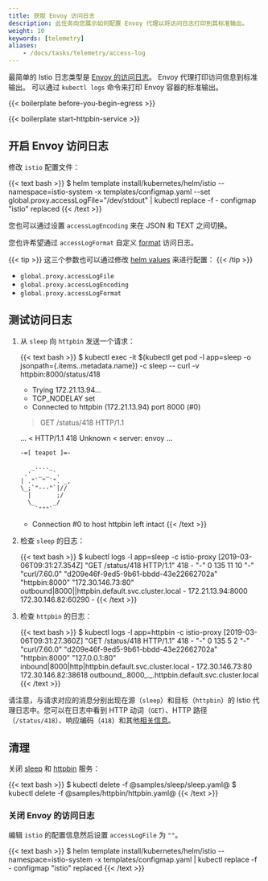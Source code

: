 ```yaml
---
title: 获取 Envoy 访问日志
description: 此任务向您展示如何配置 Envoy 代理以将访问日志打印到其标准输出。
weight: 10
keywords: [telemetry]
aliases:
    - /docs/tasks/telemetry/access-log
---
```


最简单的 Istio 日志类型是
[Envoy 的访问日志](https://www.envoyproxy.io/docs/envoy/latest/configuration/access_log)。
Envoy 代理打印访问信息到标准输出。
可以通过 `kubectl logs` 命令来打印 Envoy 容器的标准输出。

{{< boilerplate before-you-begin-egress >}}

{{< boilerplate start-httpbin-service >}}

## 开启 Envoy 访问日志

修改 `istio` 配置文件：

{{< text bash >}}
$ helm template install/kubernetes/helm/istio --namespace=istio-system -x templates/configmap.yaml --set global.proxy.accessLogFile="/dev/stdout" | kubectl replace -f -
configmap "istio" replaced
{{< /text >}}

您也可以通过设置 `accessLogEncoding` 来在 JSON 和 TEXT 之间切换。

您也许希望通过 `accessLogFormat` 自定义
[format](https://www.envoyproxy.io/docs/envoy/latest/configuration/access_log#format-rules) 访问日志。

{{< tip >}}
这三个参数也可以通过修改 [helm values](/docs/reference/config/installation-options/) 来进行配置：
{{< /tip >}}

* `global.proxy.accessLogFile`
* `global.proxy.accessLogEncoding`
* `global.proxy.accessLogFormat`

## 测试访问日志

1.  从 `sleep` 向 `httpbin` 发送一个请求：

    {{< text bash >}}
    $ kubectl exec -it $(kubectl get pod -l app=sleep -o jsonpath={.items..metadata.name}) -c sleep -- curl -v httpbin:8000/status/418
    *   Trying 172.21.13.94...
    * TCP_NODELAY set
    * Connected to httpbin (172.21.13.94) port 8000 (#0)
    > GET /status/418 HTTP/1.1

    ...
    < HTTP/1.1 418 Unknown
    < server: envoy
    ...

        -=[ teapot ]=-

           _...._
         .'  _ _ `.
        | ."` ^ `". _,
        \_;`"---"`|//
          |       ;/
          \_     _/
            `"""`
    * Connection #0 to host httpbin left intact
    {{< /text >}}

1.  检查 `sleep` 的日志：

    {{< text bash >}}
    $ kubectl logs -l app=sleep -c istio-proxy
    [2019-03-06T09:31:27.354Z] "GET /status/418 HTTP/1.1" 418 - "-" 0 135 11 10 "-" "curl/7.60.0" "d209e46f-9ed5-9b61-bbdd-43e22662702a" "httpbin:8000" "172.30.146.73:80" outbound|8000||httpbin.default.svc.cluster.local - 172.21.13.94:8000 172.30.146.82:60290 -
    {{< /text >}}

1.  检查 `httpbin` 的日志：

    {{< text bash >}}
    $ kubectl logs -l app=httpbin -c istio-proxy
    [2019-03-06T09:31:27.360Z] "GET /status/418 HTTP/1.1" 418 - "-" 0 135 5 2 "-" "curl/7.60.0" "d209e46f-9ed5-9b61-bbdd-43e22662702a" "httpbin:8000" "127.0.0.1:80" inbound|8000|http|httpbin.default.svc.cluster.local - 172.30.146.73:80 172.30.146.82:38618 outbound_.8000_._.httpbin.default.svc.cluster.local
    {{< /text >}}

请注意，与请求对应的消息分别出现在源（`sleep`）和目标（`httpbin`）的 Istio 代理日志中。您可以在日志中看到 HTTP 动词（`GET`）、HTTP 路径（`/status/418`）、响应编码（`418`）和其他[相关信息](https://www.envoyproxy.io/docs/envoy/latest/configuration/access_log#format-rules)。

## 清理

关闭 [sleep]({{<github_tree>}}/samples/sleep) 和 [httpbin]({{<github_tree>}}/samples/httpbin) 服务：

{{< text bash >}}
$ kubectl delete -f @samples/sleep/sleep.yaml@
$ kubectl delete -f @samples/httpbin/httpbin.yaml@
{{< /text >}}

### 关闭 Envoy 的访问日志

编辑 `istio` 的配置信息然后设置 `accessLogFile` 为 `""`。

{{< text bash >}}
$ helm template install/kubernetes/helm/istio --namespace=istio-system -x templates/configmap.yaml | kubectl replace -f -
configmap "istio" replaced
{{< /text >}}